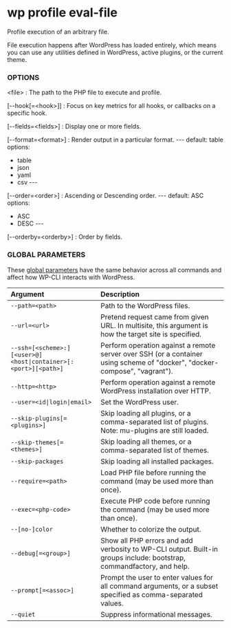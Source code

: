 # wp profile eval-file

Profile execution of an arbitrary file.

File execution happens after WordPress has loaded entirely, which means you can use any utilities defined in WordPress, active plugins, or the current theme.

### OPTIONS

&lt;file&gt;
: The path to the PHP file to execute and profile.

[\--hook[=&lt;hook&gt;]]
: Focus on key metrics for all hooks, or callbacks on a specific hook.

[\--fields=&lt;fields&gt;]
: Display one or more fields.

[\--format=&lt;format&gt;]
: Render output in a particular format.
\---
default: table
options:
  - table
  - json
  - yaml
  - csv
\---

[\--order=&lt;order&gt;]
: Ascending or Descending order.
\---
default: ASC
options:
  - ASC
  - DESC
\---

[\--orderby=&lt;orderby&gt;]
: Order by fields.

### GLOBAL PARAMETERS

These [global parameters](https://make.wordpress.org/cli/handbook/config/) have the same behavior across all commands and affect how WP-CLI interacts with WordPress.

| **Argument**    | **Description**              |
|:----------------|:-----------------------------|
| `--path=<path>` | Path to the WordPress files. |
| `--url=<url>` | Pretend request came from given URL. In multisite, this argument is how the target site is specified. |
| `--ssh=[<scheme>:][<user>@]<host\|container>[:<port>][<path>]` | Perform operation against a remote server over SSH (or a container using scheme of "docker", "docker-compose", "vagrant"). |
| `--http=<http>` | Perform operation against a remote WordPress installation over HTTP. |
| `--user=<id\|login\|email>` | Set the WordPress user. |
| `--skip-plugins[=<plugins>]` | Skip loading all plugins, or a comma-separated list of plugins. Note: mu-plugins are still loaded. |
| `--skip-themes[=<themes>]` | Skip loading all themes, or a comma-separated list of themes. |
| `--skip-packages` | Skip loading all installed packages. |
| `--require=<path>` | Load PHP file before running the command (may be used more than once). |
| `--exec=<php-code>` | Execute PHP code before running the command (may be used more than once). |
| `--[no-]color` | Whether to colorize the output. |
| `--debug[=<group>]` | Show all PHP errors and add verbosity to WP-CLI output. Built-in groups include: bootstrap, commandfactory, and help. |
| `--prompt[=<assoc>]` | Prompt the user to enter values for all command arguments, or a subset specified as comma-separated values. |
| `--quiet` | Suppress informational messages. |
